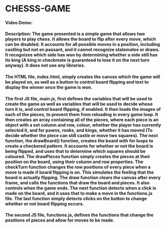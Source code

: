 # CHESSS-GAME
#### Video Demo:  <URL HERE>
#### Description: The game presented is a simple game that allows two players to play chess. It allows the board to flip after every move, which can be disabled. It accounts for all possible moves in a position, including castling but not en passant, and it cannot recognize stalemates or draws. It recognizes which side has won by determining whether a side still has its king (A king in checkmate is guaranteed to lose it on the next turn anyway). It does not use any libraries.

#### The HTML file, index.html, simply creates the canvas which the game will be played on, as well as a button to control board flipping and text to display the winner once the game is won.

#### The first JS file, main.js, first defines the variables that will be used to create the game as well as variables that will be used to decide whose turn it is, and control board flipping, if enabled. It then loads the images of each of the pieces, to prevent them from reloading in every game loop. It then creates an array containing all of the pieces, where each piece is an object with a set column and row, colour, whether the player has currently selected it, and for pawns, rooks, and kings, whether it has moved (To decide whether the piece can still castle or move two squares). The next function, the drawBoard() function, creates the board with for loops to create a checkered pattern. It accounts for whether or not the board is being flipped, and uses that to determine which squares should be coloured. The drawPieces function simply creates the pieces at their position on the board, using their column and row properties. The checkTurn function changes the row positions of every piece when a move is made if board flipping is on. This simulates the feeling that the board is actually flipping. The draw function clears the canvas after every frame, and calls the functions that draw the board and pieces. It also controls when the game ends. The next function detects when a click is made on the board, and it uses that to make a move in the functions.js file. The last function simply detects clicks on the button to change whether or not board flipping occurs.

#### The second JS file, functions.js, defines the functions that change the positions of pieces and allow for moves to be made.